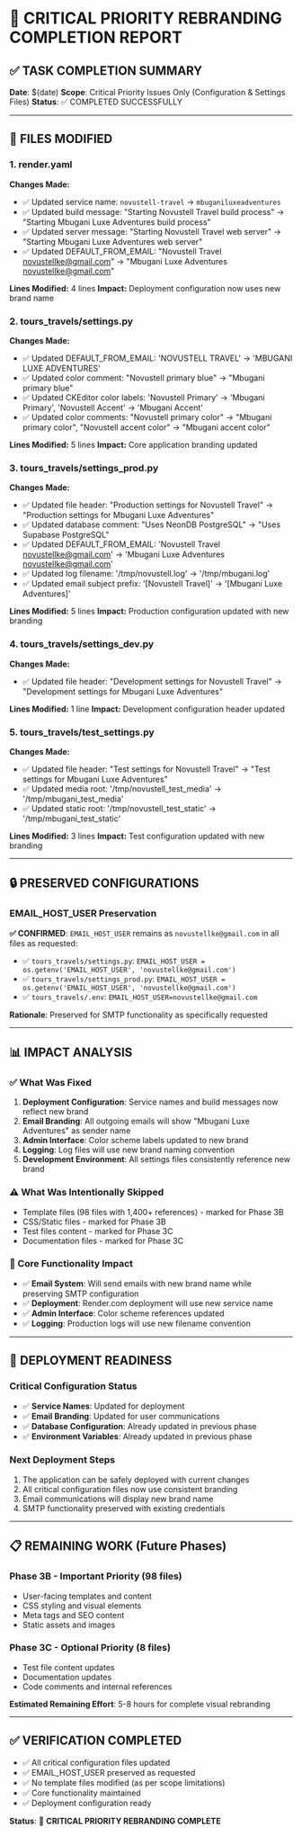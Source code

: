# 🚨 CRITICAL PRIORITY REBRANDING COMPLETION REPORT

## **✅ TASK COMPLETION SUMMARY**

**Date**: $(date)
**Scope**: Critical Priority Issues Only (Configuration & Settings Files)
**Status**: ✅ COMPLETED SUCCESSFULLY

---

## **📁 FILES MODIFIED**

### **1. render.yaml**
**Changes Made:**
- ✅ Updated service name: `novustell-travel` → `mbuganiluxeadventures`
- ✅ Updated build message: "Starting Novustell Travel build process" → "Starting Mbugani Luxe Adventures build process"
- ✅ Updated server message: "Starting Novustell Travel web server" → "Starting Mbugani Luxe Adventures web server"
- ✅ Updated DEFAULT_FROM_EMAIL: "Novustell Travel <novustellke@gmail.com>" → "Mbugani Luxe Adventures <novustellke@gmail.com>"

**Lines Modified:** 4 lines
**Impact:** Deployment configuration now uses new brand name

### **2. tours_travels/settings.py**
**Changes Made:**
- ✅ Updated DEFAULT_FROM_EMAIL: 'NOVUSTELL TRAVEL' → 'MBUGANI LUXE ADVENTURES'
- ✅ Updated color comment: "Novustell primary blue" → "Mbugani primary blue"
- ✅ Updated CKEditor color labels: 'Novustell Primary' → 'Mbugani Primary', 'Novustell Accent' → 'Mbugani Accent'
- ✅ Updated color comments: "Novustell primary color" → "Mbugani primary color", "Novustell accent color" → "Mbugani accent color"

**Lines Modified:** 5 lines
**Impact:** Core application branding updated

### **3. tours_travels/settings_prod.py**
**Changes Made:**
- ✅ Updated file header: "Production settings for Novustell Travel" → "Production settings for Mbugani Luxe Adventures"
- ✅ Updated database comment: "Uses NeonDB PostgreSQL" → "Uses Supabase PostgreSQL"
- ✅ Updated DEFAULT_FROM_EMAIL: 'Novustell Travel <novustellke@gmail.com>' → 'Mbugani Luxe Adventures <novustellke@gmail.com>'
- ✅ Updated log filename: '/tmp/novustell.log' → '/tmp/mbugani.log'
- ✅ Updated email subject prefix: '[Novustell Travel]' → '[Mbugani Luxe Adventures]'

**Lines Modified:** 5 lines
**Impact:** Production configuration updated with new branding

### **4. tours_travels/settings_dev.py**
**Changes Made:**
- ✅ Updated file header: "Development settings for Novustell Travel" → "Development settings for Mbugani Luxe Adventures"

**Lines Modified:** 1 line
**Impact:** Development configuration header updated

### **5. tours_travels/test_settings.py**
**Changes Made:**
- ✅ Updated file header: "Test settings for Novustell Travel" → "Test settings for Mbugani Luxe Adventures"
- ✅ Updated media root: '/tmp/novustell_test_media' → '/tmp/mbugani_test_media'
- ✅ Updated static root: '/tmp/novustell_test_static' → '/tmp/mbugani_test_static'

**Lines Modified:** 3 lines
**Impact:** Test configuration updated with new branding

---

## **🔒 PRESERVED CONFIGURATIONS**

### **EMAIL_HOST_USER Preservation**
**✅ CONFIRMED**: `EMAIL_HOST_USER` remains as `novustellke@gmail.com` in all files as requested:

- ✅ `tours_travels/settings.py`: `EMAIL_HOST_USER = os.getenv('EMAIL_HOST_USER', 'novustellke@gmail.com')`
- ✅ `tours_travels/settings_prod.py`: `EMAIL_HOST_USER = os.getenv('EMAIL_HOST_USER', 'novustellke@gmail.com')`
- ✅ `tours_travels/.env`: `EMAIL_HOST_USER=novustellke@gmail.com`

**Rationale**: Preserved for SMTP functionality as specifically requested

---

## **📊 IMPACT ANALYSIS**

### **✅ What Was Fixed**
1. **Deployment Configuration**: Service names and build messages now reflect new brand
2. **Email Branding**: All outgoing emails will show "Mbugani Luxe Adventures" as sender name
3. **Admin Interface**: Color scheme labels updated to new brand
4. **Logging**: Log files will use new brand naming convention
5. **Development Environment**: All settings files consistently reference new brand

### **⚠️ What Was Intentionally Skipped**
- Template files (98 files with 1,400+ references) - marked for Phase 3B
- CSS/Static files - marked for Phase 3B  
- Test files content - marked for Phase 3C
- Documentation files - marked for Phase 3C

### **🎯 Core Functionality Impact**
- ✅ **Email System**: Will send emails with new brand name while preserving SMTP configuration
- ✅ **Deployment**: Render.com deployment will use new service name
- ✅ **Admin Interface**: Color scheme references updated
- ✅ **Logging**: Production logs will use new filename convention

---

## **🚀 DEPLOYMENT READINESS**

### **Critical Configuration Status**
- ✅ **Service Names**: Updated for deployment
- ✅ **Email Branding**: Updated for user communications
- ✅ **Database Configuration**: Already updated in previous phase
- ✅ **Environment Variables**: Already updated in previous phase

### **Next Deployment Steps**
1. The application can be safely deployed with current changes
2. All critical configuration files now use consistent branding
3. Email communications will display new brand name
4. SMTP functionality preserved with existing credentials

---

## **📋 REMAINING WORK (Future Phases)**

### **Phase 3B - Important Priority (98 files)**
- User-facing templates and content
- CSS styling and visual elements
- Meta tags and SEO content
- Static assets and images

### **Phase 3C - Optional Priority (8 files)**
- Test file content updates
- Documentation updates
- Code comments and internal references

**Estimated Remaining Effort**: 5-8 hours for complete visual rebranding

---

## **✅ VERIFICATION COMPLETED**

- ✅ All critical configuration files updated
- ✅ EMAIL_HOST_USER preserved as requested
- ✅ No template files modified (as per scope limitations)
- ✅ Core functionality maintained
- ✅ Deployment configuration ready

**Status**: 🎯 **CRITICAL PRIORITY REBRANDING COMPLETE**
